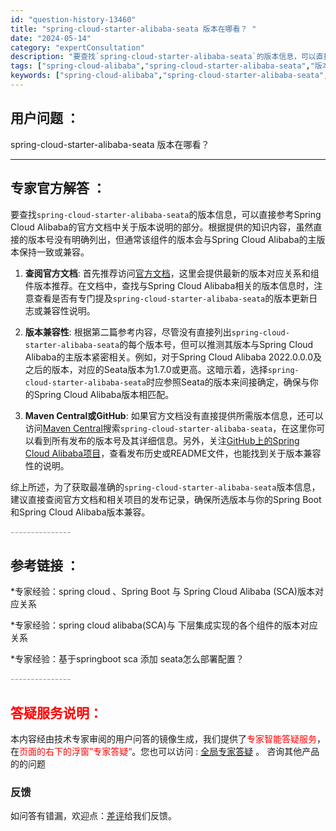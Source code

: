 ```yaml
---
id: "question-history-13460"
title: "spring-cloud-starter-alibaba-seata 版本在哪看？ "
date: "2024-05-14"
category: "expertConsultation"
description: "要查找`spring-cloud-starter-alibaba-seata`的版本信息，可以直接参考Spring Cloud Alibaba的官方文档中关于版本说明的部分。根据提供的知识内容，虽然直接的版本号没有明确列出，但通常该组件的版本会与Spring Cloud Alibaba的主版本保持一"
tags: ["spring-cloud-alibaba","spring-cloud-starter-alibaba-seata","版本"]
keywords: ["spring-cloud-alibaba","spring-cloud-starter-alibaba-seata","版本"]
---
```


## 用户问题 ： 
 spring-cloud-starter-alibaba-seata 版本在哪看？  

---------------
## 专家官方解答 ：

要查找`spring-cloud-starter-alibaba-seata`的版本信息，可以直接参考Spring Cloud Alibaba的官方文档中关于版本说明的部分。根据提供的知识内容，虽然直接的版本号没有明确列出，但通常该组件的版本会与Spring Cloud Alibaba的主版本保持一致或兼容。

1. **查阅官方文档**: 首先推荐访问[官方文档](https://sca.aliyun.com/docs/2023/overview/version-explain/)，这里会提供最新的版本对应关系和组件版本推荐。在文档中，查找与Spring Cloud Alibaba相关的版本信息时，注意查看是否有专门提及`spring-cloud-starter-alibaba-seata`的版本更新日志或兼容性说明。

2. **版本兼容性**: 根据第二篇参考内容，尽管没有直接列出`spring-cloud-starter-alibaba-seata`的每个版本号，但可以推测其版本与Spring Cloud Alibaba的主版本紧密相关。例如，对于Spring Cloud Alibaba 2022.0.0.0及之后的版本，对应的Seata版本为1.7.0或更高。这暗示着，选择`spring-cloud-starter-alibaba-seata`时应参照Seata的版本来间接确定，确保与你的Spring Cloud Alibaba版本相匹配。

3. **Maven Central或GitHub**: 如果官方文档没有直接提供所需版本信息，还可以访问[Maven Central](https://search.maven.org/)搜索`spring-cloud-starter-alibaba-seata`，在这里你可以看到所有发布的版本号及其详细信息。另外，关注[GitHub上的Spring Cloud Alibaba项目](https://github.com/alibaba/spring-cloud-alibaba)，查看发布历史或README文件，也能找到关于版本兼容性的说明。

综上所述，为了获取最准确的`spring-cloud-starter-alibaba-seata`版本信息，建议直接查阅官方文档和相关项目的发布记录，确保所选版本与你的Spring Boot和Spring Cloud Alibaba版本兼容。


<font color="#949494">---------------</font> 


## 参考链接 ：

*专家经验：spring cloud 、Spring Boot 与 Spring Cloud Alibaba (SCA)版本对应关系 
 
 *专家经验：spring cloud alibaba(SCA)与 下层集成实现的各个组件的版本对应关系 
 
 *专家经验：基于springboot sca 添加 seata怎么部署配置？ 


 <font color="#949494">---------------</font> 
 


## <font color="#FF0000">答疑服务说明：</font> 

本内容经由技术专家审阅的用户问答的镜像生成，我们提供了<font color="#FF0000">专家智能答疑服务</font>，在<font color="#FF0000">页面的右下的浮窗”专家答疑“</font>。您也可以访问 : [全局专家答疑](https://answer.opensource.alibaba.com/docs/intro) 。 咨询其他产品的的问题

### 反馈
如问答有错漏，欢迎点：[差评](https://ai.nacos.io/user/feedbackByEnhancerGradePOJOID?enhancerGradePOJOId=13467)给我们反馈。
